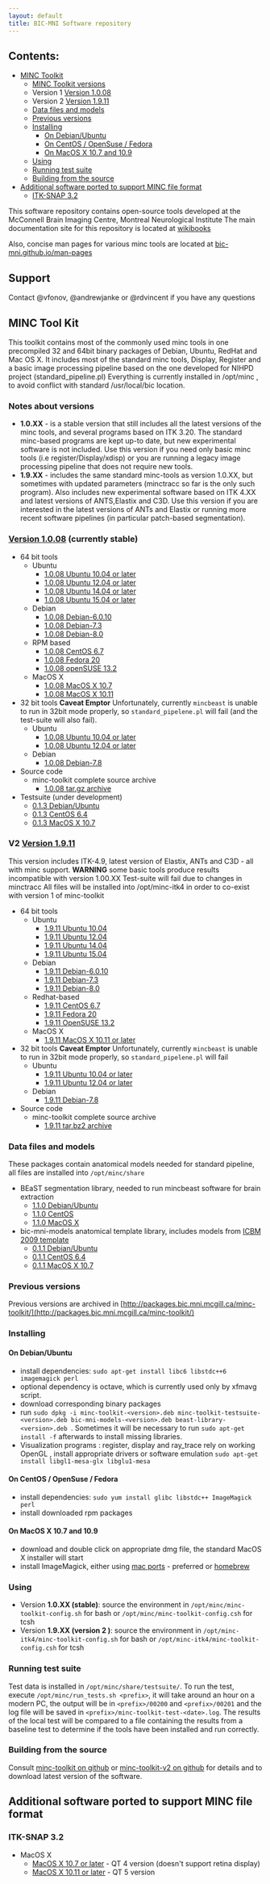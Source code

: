 ```yaml
---
layout: default
title: BIC-MNI Software repository
---
```

## Contents:
* [MINC Toolkit](#MINC-Tool-Kit)
  * [MINC Toolkit versions](#notes-about-versions)
  * Version 1 [Version 1.0.08](#version-10081008-currently-stable)
  * Version 2 [Version 1.9.11](#v2-version-19111911)
  * [Data files and models](#data-files-and-models)
  * [Previous versions](#previous-versions)
  * [Installing](#installing)
    * [On Debian/Ubuntu](#on-debianubuntu)
    * [On CentOS / OpenSuse / Fedora](#on-centos--opensuse--fedora)
    * [On MacOS X 10.7 and 10.9](#on-macos-x-107-and-109)
  * [Using](#using)
  * [Running test suite](#running-test-suite)
  * [Building from the source](#building-from-the-source)
* [Additional software ported to support MINC file format](#additional-software-ported-to-support-minc-file-format)
  * [ITK-SNAP 3.2](#itk-snap-32)


This software repository contains open-source tools developed at the McConnell Brain Imaging Centre, Montreal Neurological Institute
The main documentation site for this repository is located at [wikibooks](https://en.wikibooks.org/wiki/MINC)

Also, concise man pages for various minc tools are located at [bic-mni.github.io/man-pages](http://bic-mni.github.io/man-pages/)

## Support
Contact @vfonov, @andrewjanke or @rdvincent if you have any questions

## MINC Tool Kit
This toolkit contains most of the commonly used minc tools in one precompiled 32 and 64bit binary packages of Debian, Ubuntu, RedHat and Mac OS X.
It includes most of the standard minc tools, Display, Register and a  basic image processing pipeline based on the one developed for NIHPD
project (standard_pipeline.pl) Everything is currently installed in /opt/minc , to avoid conflict with standard /usr/local/bic location.

### Notes about versions
* **1.0.XX** - is a stable version that still includes all the latest versions of the minc tools, and several programs based on ITK 3.20. 
  The standard minc-based programs are kept up-to date, but new experimental software is not included. Use this version if you need 
  only basic minc tools (i.e register/Display/xdisp) or you are running a legacy image processing pipeline that does not require new tools.
* **1.9.XX** - includes the same standard minc-tools as version 1.0.XX, but sometimes with updated parameters (minctracc so far is the only such program). 
  Also includes new experimental software based on ITK 4.XX and latest versions of ANTS,Elastix and C3D. 
  Use this version if you are interested in the latest versions of ANTs and Elastix or running more recent software pipelines 
  (in particular patch-based segmentation).

### [Version 1.0.08](#1.0.08) (currently stable)
- 64 bit tools
  * Ubuntu
    * [1.0.08 Ubuntu 10.04 or later](http://packages.bic.mni.mcgill.ca/minc-toolkit/Debian/minc-toolkit-1.0.08-20160205-Ubuntu_10.04-x86_64.deb)
    * [1.0.08 Ubuntu 12.04 or later](http://packages.bic.mni.mcgill.ca/minc-toolkit/Debian/minc-toolkit-1.0.08-20160205-Ubuntu_12.04-x86_64.deb)
    * [1.0.08 Ubuntu 14.04 or later](http://packages.bic.mni.mcgill.ca/minc-toolkit/Debian/minc-toolkit-1.0.08-20160205-Ubuntu_14.04-x86_64.deb)
    * [1.0.08 Ubuntu 15.04 or later](http://packages.bic.mni.mcgill.ca/minc-toolkit/Debian/minc-toolkit-1.0.08-20160205-Ubuntu_15.04-x86_64.deb)
  * Debian
    * [1.0.08 Debian-6.0.10](http://packages.bic.mni.mcgill.ca/minc-toolkit/Debian/minc-toolkit-1.0.08-20160205-Debian_6.0.10-x86_64.deb)
    * [1.0.08 Debian-7.3](http://packages.bic.mni.mcgill.ca/minc-toolkit/Debian/minc-toolkit-1.0.08-20160205-Debian_7.3-x86_64.deb)
    * [1.0.08 Debian-8.0](http://packages.bic.mni.mcgill.ca/minc-toolkit/Debian/minc-toolkit-1.0.08-20160205-Debian_8.0-x86_64.deb)
  * RPM based
    * [1.0.08 CentOS 6.7](http://packages.bic.mni.mcgill.ca/minc-toolkit/RPM/minc-toolkit-1.0.08-20160205-CentOS_6.7-x86_64.rpm)
    * [1.0.08 Fedora 20](http://packages.bic.mni.mcgill.ca/minc-toolkit/RPM/minc-toolkit-1.0.08-20140603-Fedora_20-x86_64.rpm)
    * [1.0.08 openSUSE 13.2](http://packages.bic.mni.mcgill.ca/minc-toolkit/RPM/minc-toolkit-1.0.08-20160205-openSUSE-project_13.2-x86_64.rpm)
  * MacOS X 
    * [1.0.08 MacOS X 10.7](http://packages.bic.mni.mcgill.ca/minc-toolkit/MacOSX/minc-toolkit-1.0.08-20160205-Darwin-10.7-x86_64.dmg)
    * [1.0.08 MacOS X 10.11](http://packages.bic.mni.mcgill.ca/minc-toolkit/MacOSX/minc-toolkit-1.0.08-20160205-Darwin-10.11-x86_64.dmg)
- 32 bit tools **Caveat Emptor** Unfortunately, currently `mincbeast` is unable to run in 32bit mode properly, so `standard_pipelene.pl` will fail (and the test-suite will also fail).
  * Ubuntu
    * [1.0.08 Ubuntu 10.04 or later](http://packages.bic.mni.mcgill.ca/minc-toolkit/Debian/minc-toolkit-1.0.08-20160205-Ubuntu_10.04-i686.deb) 
    * [1.0.08 Ubuntu 12.04 or later](http://packages.bic.mni.mcgill.ca/minc-toolkit/Debian/minc-toolkit-1.0.08-20160205-Ubuntu_12.04-i686.deb)
  * Debian
    * [1.0.08 Debian-7.8](http://packages.bic.mni.mcgill.ca/minc-toolkit/Debian/minc-toolkit-1.0.08-20160205-Debian_7.8-i686.deb)
- Source code
  * minc-toolkit complete source archive
    * [1.0.08 tar.gz archive](http://packages.bic.mni.mcgill.ca/minc-toolkit/minc-toolkit-1.0.08-20160205.tar.bz2)
- Testsuite (under development)
    * [0.1.3 Debian/Ubuntu](http://packages.bic.mni.mcgill.ca/minc-toolkit/Debian/minc-toolkit-testsuite-0.1.3-20131212.deb)
    * [0.1.3 CentOS 6.4](http://packages.bic.mni.mcgill.ca/minc-toolkit/RPM/minc-toolkit-testsuite-0.1.3-20131212.rpm) 
    * [0.1.3 MacOS X 10.7](http://packages.bic.mni.mcgill.ca/minc-toolkit/MacOSX/minc-toolkit-testsuite-0.1.3-20131212.dmg)

### V2 [Version 1.9.11](#1.9.11) 
This version includes ITK-4.9, latest version of Elastix, ANTs and C3D - all with minc support. **WARNING** some basic tools produce results incompatible with version 1.00.XX Test-suite will fail due to changes in minctracc
All files will be installed into /opt/minc-itk4 in order to co-exist with version 1 of minc-toolkit

* 64 bit tools
  * Ubuntu
    * [1.9.11 Ubuntu 10.04](http://packages.bic.mni.mcgill.ca/minc-toolkit/Debian/minc-toolkit-1.9.11-20160202-Ubuntu_10.04-x86_64.deb) 
    * [1.9.11 Ubuntu 12.04](http://packages.bic.mni.mcgill.ca/minc-toolkit/Debian/minc-toolkit-1.9.11-20160202-Ubuntu_12.04-x86_64.deb)
    * [1.9.11 Ubuntu 14.04](http://packages.bic.mni.mcgill.ca/minc-toolkit/Debian/minc-toolkit-1.9.11-20160202-Ubuntu_14.04-x86_64.deb)
    * [1.9.11 Ubuntu 15.04](http://packages.bic.mni.mcgill.ca/minc-toolkit/Debian/minc-toolkit-1.9.11-20160202-Ubuntu_15.04-x86_64.deb)
  * Debian
    * [1.9.11 Debian-6.0.10](http://packages.bic.mni.mcgill.ca/minc-toolkit/Debian/minc-toolkit-1.9.11-20160202-Debian_6.0.10-x86_64.deb)
    * [1.9.11 Debian-7.3](http://packages.bic.mni.mcgill.ca/minc-toolkit/Debian/minc-toolkit-1.9.11-20160202-Debian_7.3-x86_64.deb)
    * [1.9.11 Debian-8.0](http://packages.bic.mni.mcgill.ca/minc-toolkit/Debian/minc-toolkit-1.9.11-20160202-Debian_8.0-x86_64.deb)
  * Redhat-based
    * [1.9.11 CentOS 6.7](http://packages.bic.mni.mcgill.ca/minc-toolkit/RPM/minc-toolkit-1.9.11-20160202-CentOS_6.7-x86_64.rpm)
    * [1.9.11 Fedora 20](http://packages.bic.mni.mcgill.ca/minc-toolkit/RPM/minc-toolkit-1.9.11-20160202-Fedora_20-x86_64.rpm)
    * [1.9.11 OpenSUSE 13.2](http://packages.bic.mni.mcgill.ca/minc-toolkit/RPM/minc-toolkit-1.9.11-20160202-openSUSE-project_13.2-x86_64.rpm)
  * MacOS X
    * [1.9.11 MacOS X 10.11 or later](http://packages.bic.mni.mcgill.ca/minc-toolkit/MacOSX/minc-toolkit-1.9.11-20160202-Darwin-10.11-x86_64.dmg)
* 32 bit tools **Caveat Emptor** Unfortunately, currently `mincbeast` is unable to run in 32bit mode properly, so `standard_pipelene.pl` will fail 
  * Ubuntu
    * [1.9.11 Ubuntu 10.04 or later](http://packages.bic.mni.mcgill.ca/minc-toolkit/Debian/minc-toolkit-1.9.11-20160202-Ubuntu_10.04-i686.deb) 
    * [1.9.11 Ubuntu 12.04 or later](http://packages.bic.mni.mcgill.ca/minc-toolkit/Debian/minc-toolkit-1.9.11-20160202-Ubuntu_12.04-i686.deb) 
  * Debian
    * [1.9.11 Debian-7.8](http://packages.bic.mni.mcgill.ca/minc-toolkit/Debian/minc-toolkit-1.9.11-20160202-Debian_7.8-i686.deb)
* Source code
  * minc-toolkit complete source archive
    * [1.9.11 tar.bz2 archive](http://packages.bic.mni.mcgill.ca/minc-toolkit/minc-toolkit-v2-1.9.11-20160202.tar.bz2)

### Data files and models
These packages contain anatomical models needed for standard pipeline, all files are installed into `/opt/minc/share`

  * BEaST segmentation library, needed to run mincbeast software for brain extraction 
    * [1.1.0 Debian/Ubuntu](http://packages.bic.mni.mcgill.ca/minc-toolkit/Debian/beast-library-1.1.0-20121212.deb) 
    * [1.1.0 CentOS](http://packages.bic.mni.mcgill.ca/minc-toolkit/RPM/beast-library-1.1.0-20121212.rpm)
    * [1.1.0 MacOS X](http://packages.bic.mni.mcgill.ca/minc-toolkit/MacOSX/beast-library-1.1.0-20121212.dmg)
  * bic-mni-models  anatomical template library,  includes models from [ICBM 2009 template](http://www.bic.mni.mcgill.ca/ServicesAtlases/ICBM152NLin2009)
    * [0.1.1 Debian/Ubuntu](http://packages.bic.mni.mcgill.ca/minc-toolkit/Debian/bic-mni-models-0.1.1-20120421.deb)
    * [0.1.1 CentOS 6.4](http://packages.bic.mni.mcgill.ca/minc-toolkit/RPM/bic-mni-models-0.1.1-20120421.rpm)
    * [0.1.1 MacOS X 10.7](http://packages.bic.mni.mcgill.ca/minc-toolkit/MacOSX/bic-mni-models-0.1.1-20120421.dmg)
    
### Previous versions

Previous versions are archived in [http://packages.bic.mni.mcgill.ca/minc-toolkit/](http://packages.bic.mni.mcgill.ca/minc-toolkit/)

### Installing

#### On Debian/Ubuntu
* install dependencies: `sudo apt-get install libc6 libstdc++6 imagemagick perl`
* optional dependency is octave, which is currently used only by xfmavg script.
* download corresponding binary packages 
* run `sudo dpkg -i minc-toolkit-<version>.deb minc-toolkit-testsuite-<version>.deb bic-mni-models-<version>.deb beast-library-<version>.deb `. 
  Sometimes it will be necessary to run `sudo apt-get install -f` afterwards to install missing libraries.
* Visualization programs : register, display and ray_trace rely on working OpenGL , install appropriate drivers or software emulation `sudo apt-get install libgl1-mesa-glx libglu1-mesa`

#### On CentOS / OpenSuse / Fedora
* install dependencies: `sudo yum install glibc libstdc++ ImageMagick perl`
* install downloaded rpm packages 

#### On MacOS X 10.7 and 10.9 
* download and double click on  appropriate dmg file, the standard MacOS X installer will start
* install ImageMagick, either using [mac ports](https://www.macports.org/install.php) - preferred or [homebrew](http://brew.sh/)

### Using
* Version **1.0.XX (stable)**:
   source the environment in `/opt/minc/minc-toolkit-config.sh` for bash or `/opt/minc/minc-toolkit-config.csh` for tcsh 
* Version **1.9.XX (version 2 )**:
   source the environment in `/opt/minc-itk4/minc-toolkit-config.sh` for bash or `/opt/minc-itk4/minc-toolkit-config.csh` for tcsh 


### Running test suite
Test data is installed in `/opt/minc/share/testsuite/`.  To run the test, execute `/opt/minc/run_tests.sh <prefix>`, it will take around
an hour on  a modern PC, the output will be in `<prefix>/00200`  and `<prefix>/00201` and the log file will be saved in
`<prefix>/minc-toolkit-test-<date>.log`.  The results of the local test will be compared to a file containing the results from 
a baseline test to determine if the tools have been installed and run correctly. 

### Building from the source
Consult [minc-toolkit on github](https://github.com/BIC-MNI/minc-toolkit) or [minc-toolkit-v2 on github](https://github.com/BIC-MNI/minc-toolkit-v2) for details and to download latest version of the software.

## Additional software ported to support MINC file format

### ITK-SNAP 3.2
* MacOS X
  * [MacOS X 10.7 or later](http://packages.bic.mni.mcgill.ca/minc-toolkit/third-party/itksnap-3.4.0-20151130-MacOS-x86_64-qt4.dmg) - QT 4 version (doesn't support retina display)
  * [MacOS X 10.11 or later](http://packages.bic.mni.mcgill.ca/minc-toolkit/third-party/itksnap-3.4.0-20151130-MacOS-10.11-x86_64-qt5.dmg) - QT 5 version
